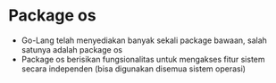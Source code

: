 # Package os

- Go-Lang telah menyediakan banyak sekali package bawaan, salah satunya adalah package os
- Package os berisikan fungsionalitas untuk mengakses fitur sistem secara independen (bisa digunakan disemua sistem operasi)
